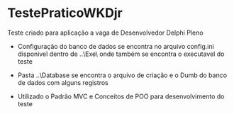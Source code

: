 # TestePraticoWKDjr


Teste criado para aplicação a vaga de Desenvolvedor Delphi Pleno

- Configuração do banco de dados se encontra no arquivo config.ini disponivel dentro de ..\Exe\ onde também se encontra o executavel do teste

- Pasta ..\Database se encontra o arquivo de criação e o Dumb do banco de dados com alguns registros

- Utilizado o Padrão MVC e Conceitos de POO para desenvolvimento do teste